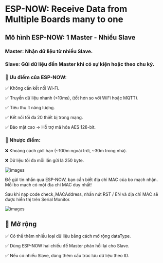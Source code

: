 # ESP-NOW: Receive Data from Multiple Boards many to one

## Mô hình ESP-NOW: 1 Master - Nhiều Slave
### Master: Nhận dữ liệu từ nhiều Slave.
### Slave: Gửi dữ liệu đến Master khi có sự kiện hoặc theo chu kỳ.
### 📌 Ưu điểm của ESP-NOW:
✅ Không cần kết nối Wi-Fi.

✅ Truyền dữ liệu nhanh (<10ms), (tốt hơn so với WiFi hoặc MQTT).

✅ Tiêu thụ ít năng lượng.

✅ Kết nối tối đa 20 thiết bị trong mạng.

✅ Bảo mật cao → Hỗ trợ mã hóa AES 128-bit.


### 📌 Nhược điểm: 

❌ Khoảng cách giới hạn (~100m ngoài trời, ~30m trong nhà).

❌ Dữ liệu tối đa mỗi lần gửi là 250 byte.

![images](https://i0.wp.com/randomnerdtutorials.com/wp-content/uploads/2020/01/ESP_NOW_one_slave_multiple_masters.png?w=649&quality=100&strip=all&ssl=1)

Để gửi tin nhắn qua ESP-NOW, bạn cần biết địa chỉ MAC của bo mạch nhận. Mỗi bo mạch có một địa chỉ MAC duy nhất!

Sau khi nạp code check_MACAddress, nhấn nút RST / EN và địa chỉ MAC sẽ được hiển thị trên Serial Monitor.

![images](https://i0.wp.com/randomnerdtutorials.com/wp-content/uploads/2020/04/ESP32-MAC-Address-Serial-Monitor.png?w=601&quality=100&strip=all&ssl=1)

## 🔹 Mở rộng

✅ Có thể thêm nhiều loại dữ liệu bằng cách mở rộng dataType.

✅ Dùng ESP-NOW hai chiều để Master phản hồi lại cho Slave.

✅ Nếu có nhiều Slave, dùng thêm cấu trúc lưu dữ liệu theo ID.
